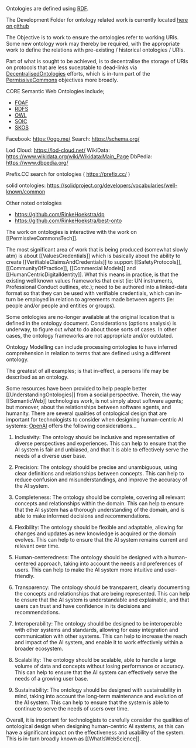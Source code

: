 
Ontologies are defined using [RDF](RDF.md). 

The Development Folder for ontology related work is currently located [here on github](https://github.com/WebCivics/ontologies/tree/2023)  

The Objective is to work to ensure the ontologies refer to working URIs.  Some new ontology work may thereby be required, with the appropriate work to define the relations with pre-existing / historical ontologies / URIs.

Part of what is sought to be achieved, is to decentralise the storage of URIs on protocols that are less suceptable to dead-links via [DecentralisedOntologies](DecentralisedOntologies.md) efforts, which is in-turn part of the [PermissiveCommons](PermissiveCommons.md) objectives more broadly.

CORE Semantic Web Ontologies include;
- [FOAF](ExistingEcosystems/Semantic%20Web/Ontologies/FOAF.md)
- [RDFS](RDFS.md)
- [OWL](OWL.md)
- [SOIC](SOIC.md)
- [SKOS](SKOS.md)

Facebook: https://ogp.me/
Search: https://schema.org/ 

Lod Cloud: https://lod-cloud.net/
WikiData: https://www.wikidata.org/wiki/Wikidata:Main_Page
DbPedia: https://www.dbpedia.org/

Prefix.CC search for ontologies ( https://prefix.cc/ )

solid ontologies: https://solidproject.org/developers/vocabularies/well-known/common


Other noted ontologies 

- https://github.com/RinkeHoekstra/dp
- https://github.com/RinkeHoekstra/best-onto 

The work on ontologies is interactive with the work on [[PermissiveCommonsTech]]. 

The most significant area of work that is being produced (somewhat slowly atm) is about [[ValuesCredentials]] which is basically about the ability to create [[VerifiableClaimsAndCredentials]] to support [[SafetyProtocols]],  [[CommunityOfPractice]], [[Commercial Models]] and [[HumanCentricDigitalIdentity]].  What this means in practice, is that the existing well known values frameworks that exist (ie: UN instruments, Professional Conduct outlines, etc.); need to be authored into a linked-data format so that they can be used with verifiable credentials, which can in-turn be employed in relation to agreements made between agents (ie: people and/or people and entities or groups). 

Some ontologies are no-longer available at the original location that is defined in the ontology document.  Considerations (options analysis) is underway, to figure out what to do about those sorts of cases.  In other cases, the ontology frameworks are not appropriate and/or outdated.  

Ontology Modelling can include processing ontologies to have inferred comprehension in relation to terms that are defined using a different ontology. 

The greatest of all examples; is that in-effect, a persons life may be described as an ontology.

Some resources have been provided to help people better [[UnderstandingOntologies]]  from a social perspective.  Therein, the way [[SemanticWeb]]  technologies work, is not simply about software agents; but moreover, about the relationships between software agents, and humanity. There are several qualities of ontological design that are important for technologists to consider when designing human-centric AI systems:  [OpenAI](https://chat.openai.com/) offers the following considerations...  

1.  Inclusivity: The ontology should be inclusive and representative of diverse perspectives and experiences. This can help to ensure that the AI system is fair and unbiased, and that it is able to effectively serve the needs of a diverse user base.
    
2.  Precision: The ontology should be precise and unambiguous, using clear definitions and relationships between concepts. This can help to reduce confusion and misunderstandings, and improve the accuracy of the AI system.
    
3.  Completeness: The ontology should be complete, covering all relevant concepts and relationships within the domain. This can help to ensure that the AI system has a thorough understanding of the domain, and is able to make informed decisions and recommendations.
    
4.  Flexibility: The ontology should be flexible and adaptable, allowing for changes and updates as new knowledge is acquired or the domain evolves. This can help to ensure that the AI system remains current and relevant over time.
    
5.  Human-centeredness: The ontology should be designed with a human-centered approach, taking into account the needs and preferences of users. This can help to make the AI system more intuitive and user-friendly.
   
6.  Transparency: The ontology should be transparent, clearly documenting the concepts and relationships that are being represented. This can help to ensure that the AI system is understandable and explainable, and that users can trust and have confidence in its decisions and recommendations.
    
7.  Interoperability: The ontology should be designed to be interoperable with other systems and standards, allowing for easy integration and communication with other systems. This can help to increase the reach and impact of the AI system, and enable it to work effectively within a broader ecosystem.
    
8.  Scalability: The ontology should be scalable, able to handle a large volume of data and concepts without losing performance or accuracy. This can help to ensure that the AI system can effectively serve the needs of a growing user base.
    
9.  Sustainability: The ontology should be designed with sustainability in mind, taking into account the long-term maintenance and evolution of the AI system. This can help to ensure that the system is able to continue to serve the needs of users over time.
    

Overall, it is important for technologists to carefully consider the qualities of ontological design when designing human-centric AI systems, as this can have a significant impact on the effectiveness and usability of the system.  This is in-turn broadly known as [[WhatIsWebScience]].
